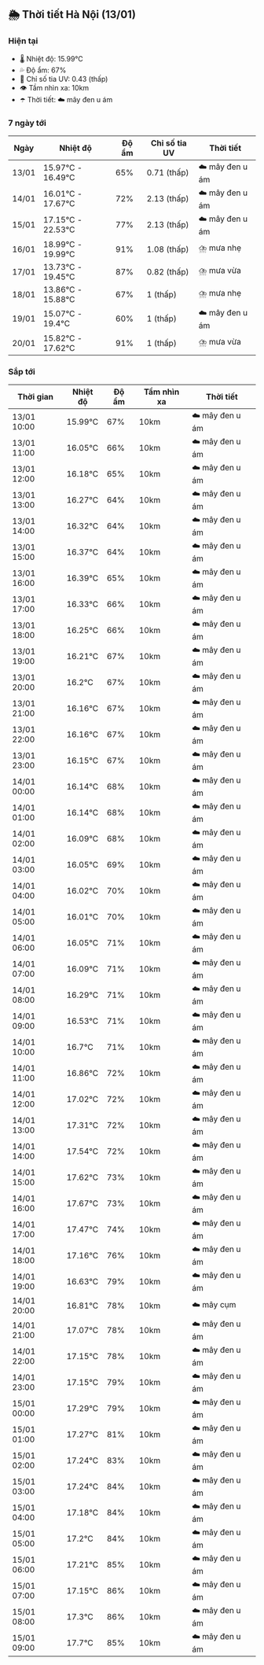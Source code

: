 ## 🌦️ Thời tiết Hà Nội (13/01)

### Hiện tại

- 🌡️ Nhiệt độ: 15.99℃
- 💦 Độ ẩm: 67%
- 🌟 Chỉ số tia UV: 0.43 (thấp)
- 👁️ Tầm nhìn xa: 10km
- ☂️ Thời tiết: ☁️ mây đen u ám

### 7 ngày tới

| Ngày | Nhiệt độ | Độ ẩm | Chỉ số tia UV | Thời tiết |
| --- | --- | --- | --- | --- |
| 13/01 | 15.97℃ - 16.49℃ | 65% | 0.71 (thấp) | ☁️ mây đen u ám |
| 14/01 | 16.01℃ - 17.67℃ | 72% | 2.13 (thấp) | ☁️ mây đen u ám |
| 15/01 | 17.15℃ - 22.53℃ | 77% | 2.13 (thấp) | ☁️ mây đen u ám |
| 16/01 | 18.99℃ - 19.99℃ | 91% | 1.08 (thấp) | ⛈️ mưa nhẹ |
| 17/01 | 13.73℃ - 19.45℃ | 87% | 0.82 (thấp) | ⛈️ mưa vừa |
| 18/01 | 13.86℃ - 15.88℃ | 67% | 1 (thấp) | ⛈️ mưa nhẹ |
| 19/01 | 15.07℃ - 19.4℃ | 60% | 1 (thấp) | ☁️ mây đen u ám |
| 20/01 | 15.82℃ - 17.62℃ | 91% | 1 (thấp) | ⛈️ mưa vừa |

### Sắp tới

| Thời gian | Nhiệt độ | Độ ẩm | Tầm nhìn xa | Thời tiết |
| --- | --- | --- | --- | --- |
| 13/01 10:00 | 15.99℃ | 67% | 10km | ☁️ mây đen u ám |
| 13/01 11:00 | 16.05℃ | 66% | 10km | ☁️ mây đen u ám |
| 13/01 12:00 | 16.18℃ | 65% | 10km | ☁️ mây đen u ám |
| 13/01 13:00 | 16.27℃ | 64% | 10km | ☁️ mây đen u ám |
| 13/01 14:00 | 16.32℃ | 64% | 10km | ☁️ mây đen u ám |
| 13/01 15:00 | 16.37℃ | 64% | 10km | ☁️ mây đen u ám |
| 13/01 16:00 | 16.39℃ | 65% | 10km | ☁️ mây đen u ám |
| 13/01 17:00 | 16.33℃ | 66% | 10km | ☁️ mây đen u ám |
| 13/01 18:00 | 16.25℃ | 66% | 10km | ☁️ mây đen u ám |
| 13/01 19:00 | 16.21℃ | 67% | 10km | ☁️ mây đen u ám |
| 13/01 20:00 | 16.2℃ | 67% | 10km | ☁️ mây đen u ám |
| 13/01 21:00 | 16.16℃ | 67% | 10km | ☁️ mây đen u ám |
| 13/01 22:00 | 16.16℃ | 67% | 10km | ☁️ mây đen u ám |
| 13/01 23:00 | 16.15℃ | 67% | 10km | ☁️ mây đen u ám |
| 14/01 00:00 | 16.14℃ | 68% | 10km | ☁️ mây đen u ám |
| 14/01 01:00 | 16.14℃ | 68% | 10km | ☁️ mây đen u ám |
| 14/01 02:00 | 16.09℃ | 68% | 10km | ☁️ mây đen u ám |
| 14/01 03:00 | 16.05℃ | 69% | 10km | ☁️ mây đen u ám |
| 14/01 04:00 | 16.02℃ | 70% | 10km | ☁️ mây đen u ám |
| 14/01 05:00 | 16.01℃ | 70% | 10km | ☁️ mây đen u ám |
| 14/01 06:00 | 16.05℃ | 71% | 10km | ☁️ mây đen u ám |
| 14/01 07:00 | 16.09℃ | 71% | 10km | ☁️ mây đen u ám |
| 14/01 08:00 | 16.29℃ | 71% | 10km | ☁️ mây đen u ám |
| 14/01 09:00 | 16.53℃ | 71% | 10km | ☁️ mây đen u ám |
| 14/01 10:00 | 16.7℃ | 71% | 10km | ☁️ mây đen u ám |
| 14/01 11:00 | 16.86℃ | 72% | 10km | ☁️ mây đen u ám |
| 14/01 12:00 | 17.02℃ | 72% | 10km | ☁️ mây đen u ám |
| 14/01 13:00 | 17.31℃ | 72% | 10km | ☁️ mây đen u ám |
| 14/01 14:00 | 17.54℃ | 72% | 10km | ☁️ mây đen u ám |
| 14/01 15:00 | 17.62℃ | 73% | 10km | ☁️ mây đen u ám |
| 14/01 16:00 | 17.67℃ | 73% | 10km | ☁️ mây đen u ám |
| 14/01 17:00 | 17.47℃ | 74% | 10km | ☁️ mây đen u ám |
| 14/01 18:00 | 17.16℃ | 76% | 10km | ☁️ mây đen u ám |
| 14/01 19:00 | 16.63℃ | 79% | 10km | ☁️ mây đen u ám |
| 14/01 20:00 | 16.81℃ | 78% | 10km | ☁️ mây cụm |
| 14/01 21:00 | 17.07℃ | 78% | 10km | ☁️ mây đen u ám |
| 14/01 22:00 | 17.15℃ | 78% | 10km | ☁️ mây đen u ám |
| 14/01 23:00 | 17.15℃ | 79% | 10km | ☁️ mây đen u ám |
| 15/01 00:00 | 17.29℃ | 79% | 10km | ☁️ mây đen u ám |
| 15/01 01:00 | 17.27℃ | 81% | 10km | ☁️ mây đen u ám |
| 15/01 02:00 | 17.24℃ | 83% | 10km | ☁️ mây đen u ám |
| 15/01 03:00 | 17.24℃ | 84% | 10km | ☁️ mây đen u ám |
| 15/01 04:00 | 17.18℃ | 84% | 10km | ☁️ mây đen u ám |
| 15/01 05:00 | 17.2℃ | 84% | 10km | ☁️ mây đen u ám |
| 15/01 06:00 | 17.21℃ | 85% | 10km | ☁️ mây đen u ám |
| 15/01 07:00 | 17.15℃ | 86% | 10km | ☁️ mây đen u ám |
| 15/01 08:00 | 17.3℃ | 86% | 10km | ☁️ mây đen u ám |
| 15/01 09:00 | 17.7℃ | 85% | 10km | ☁️ mây đen u ám |
